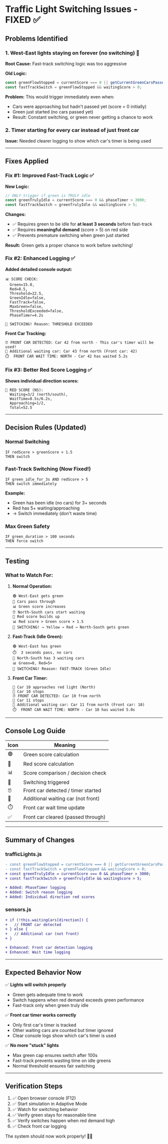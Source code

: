 # Traffic Light Switching Issues - FIXED ✅

## Problems Identified

### 1. **West-East lights staying on forever (no switching)** 🚨
**Root Cause:** Fast-track switching logic was too aggressive

**Old Logic:**
```javascript
const greenFlowStopped = currentScore === 0 || getCurrentGreenCarsPassed() === 0;
const fastTrackSwitch = greenFlowStopped && waitingScore > 0;
```

**Problem:** This would trigger immediately even when:
- Cars were approaching but hadn't passed yet (score = 0 initially)
- Green just started (no cars passed yet)
- Result: Constant switching, or green never getting a chance to work

### 2. **Timer starting for every car instead of just front car**
**Issue:** Needed clearer logging to show which car's timer is being used

---

## Fixes Applied

### Fix #1: Improved Fast-Track Logic ✅

**New Logic:**
```javascript
// ONLY trigger if green is TRULY idle
const greenTrulyIdle = currentScore === 0 && phaseTimer > 3000;
const fastTrackSwitch = greenTrulyIdle && waitingScore > 5;
```

**Changes:**
- ✅ Requires green to be idle for **at least 3 seconds** before fast-track
- ✅ Requires **meaningful demand** (score > 5) on red side
- ✅ Prevents premature switching when green just started

**Result:** Green gets a proper chance to work before switching!

### Fix #2: Enhanced Logging ✅

**Added detailed console output:**
```
📊 SCORE CHECK: 
  Green=15.0, 
  Red=8.5, 
  Threshold=22.5, 
  GreenIdle=false, 
  FastTrack=false, 
  MaxGreen=false, 
  ThresholdExceeded=false, 
  PhaseTimer=4.2s

🔄 SWITCHING! Reason: THRESHOLD EXCEEDED
```

**Front Car Tracking:**
```
⏰ FRONT CAR DETECTED: Car 42 from north - This car's timer will be used!
🚗 Additional waiting car: Car 43 from north (Front car: 42)
⏱️  FRONT CAR WAIT TIME: NORTH - Car 42 has waited 5.2s
```

### Fix #3: Better Red Score Logging ✅

**Shows individual direction scores:**
```
🔴 RED SCORE (NS): 
  Waiting=3/2 (north/south), 
  WaitTime=8.5s/6.2s, 
  Approaching=1/2, 
  Total=52.5
```

---

## Decision Rules (Updated)

### Normal Switching
```
IF redScore > greenScore × 1.5
THEN switch
```

### Fast-Track Switching (Now Fixed!)
```
IF green_idle_for_3s AND redScore > 5
THEN switch immediately
```

**Example:**
- Green has been idle (no cars) for 3+ seconds
- Red has 5+ waiting/approaching
- → Switch immediately (don't waste time)

### Max Green Safety
```
IF green_duration > 100 seconds
THEN force switch
```

---

## Testing

### What to Watch For:

1. **Normal Operation:**
   ```
   🟢 West-East gets green
   🚗 Cars pass through
   📊 Green score increases
   ⏰ North-South cars start waiting
   🔴 Red score builds up
   📊 Red score > Green score × 1.5
   🔄 SWITCHING! → Yellow → Red → North-South gets green
   ```

2. **Fast-Track (Idle Green):**
   ```
   🟢 West-East has green
   ⏱️  3 seconds pass, no cars
   🚗 North-South has 3 waiting cars
   📊 Green=0, Red=5+
   🔄 SWITCHING! Reason: FAST-TRACK (Green Idle)
   ```

3. **Front Car Timer:**
   ```
   🚗 Car 10 approaches red light (North)
   🛑 Car 10 stops
   ⏰ FRONT CAR DETECTED: Car 10 from north
   🚗 Car 11 stops
   🚗 Additional waiting car: Car 11 from north (Front car: 10)
   ⏱️  FRONT CAR WAIT TIME: NORTH - Car 10 has waited 5.0s
   ```

---

## Console Log Guide

| Icon | Meaning |
|------|---------|
| 🟢 | Green score calculation |
| 🔴 | Red score calculation |
| 📊 | Score comparison / decision check |
| 🔄 | Switching triggered |
| ⏰ | Front car detected / timer started |
| 🚗 | Additional waiting car (not front) |
| ⏱️ | Front car wait time update |
| ✅ | Front car cleared (passed through) |

---

## Summary of Changes

### trafficLights.js
```diff
- const greenFlowStopped = currentScore === 0 || getCurrentGreenCarsPassed() === 0;
- const fastTrackSwitch = greenFlowStopped && waitingScore > 0;
+ const greenTrulyIdle = currentScore === 0 && phaseTimer > 3000;
+ const fastTrackSwitch = greenTrulyIdle && waitingScore > 5;

+ Added: PhaseTimer logging
+ Added: Switch reason logging
+ Added: Individual direction red scores
```

### sensors.js
```diff
+ if (!this.waitingCars[direction]) {
+   // FRONT car detected
+ } else {
+   // Additional car (not front)
+ }

+ Enhanced: Front car detection logging
+ Enhanced: Wait time logging
```

---

## Expected Behavior Now

✅ **Lights will switch properly**
- Green gets adequate time to work
- Switch happens when red demand exceeds green performance
- Fast-track only when green truly idle

✅ **Front car timer works correctly**
- Only first car's timer is tracked
- Other waiting cars are counted but timer ignored
- Clear console logs show which car's timer is used

✅ **No more "stuck" lights**
- Max green cap ensures switch after 100s
- Fast-track prevents wasting time on idle greens
- Normal threshold ensures fair switching

---

## Verification Steps

1. ✅ Open browser console (F12)
2. ✅ Start simulation in Adaptive Mode
3. ✅ Watch for switching behavior
4. ✅ Verify green stays for reasonable time
5. ✅ Verify switches happen when red demand high
6. ✅ Check front car logging

The system should now work properly! 🚦✨

